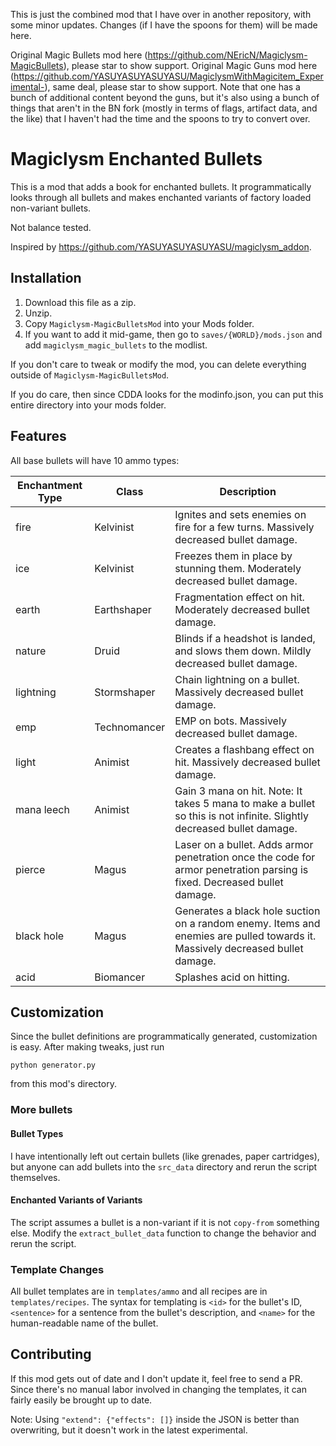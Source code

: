 This is just the combined mod that I have over in another repository, with some minor updates. Changes (if I have the spoons for them) will be made here. 

Original Magic Bullets mod here (https://github.com/NEricN/Magiclysm-MagicBullets), please star to show support. Original Magic Guns mod here (https://github.com/YASUYASUYASUYASU/MagiclysmWithMagicitem_Experimental-), same deal, please star to show support. Note that one has a bunch of additional content beyond the guns, but it's also using a bunch of things that aren't in the BN fork (mostly in terms of flags, artifact data, and the like) that I haven't had the time and the spoons to try to convert over.

# Magiclysm Enchanted Bullets

This is a mod that adds a book for enchanted bullets. It programmatically looks through all bullets and makes enchanted variants of factory loaded non-variant bullets.

Not balance tested.

Inspired by https://github.com/YASUYASUYASUYASU/magiclysm_addon.


## Installation

1. Download this file as a zip.
2. Unzip.
3. Copy `Magiclysm-MagicBulletsMod` into your Mods folder.
4. If you want to add it mid-game, then go to `saves/{WORLD}/mods.json` and add `magiclysm_magic_bullets` to the modlist.

If you don't care to tweak or modify the mod, you can delete everything outside of `Magiclysm-MagicBulletsMod`.

If you do care, then since CDDA looks for the modinfo.json, you can put this entire directory into your mods folder.

## Features

All base bullets will have 10 ammo types:

Enchantment Type | Class |Description
--- | --- | ---
fire | Kelvinist | Ignites and sets enemies on fire for a few turns. Massively decreased bullet damage.
ice | Kelvinist | Freezes them in place by stunning them. Moderately decreased bullet damage.
earth | Earthshaper | Fragmentation effect on hit. Moderately decreased bullet damage.
nature | Druid | Blinds if a headshot is landed, and slows them down. Mildly decreased bullet damage.
lightning | Stormshaper | Chain lightning on a bullet. Massively decreased bullet damage.
emp | Technomancer | EMP on bots. Massively decreased bullet damage.
light | Animist | Creates a flashbang effect on hit. Massively decreased bullet damage.
mana leech | Animist | Gain 3 mana on hit. Note: It takes 5 mana to make a bullet so this is not infinite. Slightly decreased bullet damage.
pierce | Magus | Laser on a bullet. Adds armor penetration once the code for armor penetration parsing is fixed. Decreased bullet damage.
black hole | Magus | Generates a black hole suction on a random enemy. Items and enemies are pulled towards it. Massively decreased bullet damage.
acid | Biomancer | Splashes acid on hitting.

## Customization

Since the bullet definitions are programmatically generated, customization is easy. After making tweaks, just run

```
python generator.py
```

from this mod's directory.

### More bullets

#### Bullet Types

I have intentionally left out certain bullets (like grenades, paper cartridges), but anyone can add bullets into the `src_data` directory and rerun the script themselves.

#### Enchanted Variants of Variants

The script assumes a bullet is a non-variant if it is not `copy-from` something else. Modify the `extract_bullet_data` function to change the behavior and rerun the script.

### Template Changes

All bullet templates are in `templates/ammo` and all recipes are in `templates/recipes`. The syntax for templating is `<id>` for the bullet's ID, `<sentence>` for a sentence from the bullet's description, and `<name>` for the human-readable name of the bullet.

## Contributing

If this mod gets out of date and I don't update it, feel free to send a PR. Since there's no manual labor involved in changing the templates, it can fairly easily be brought up to date.

Note: Using `"extend": {"effects": []}` inside the JSON is better than overwriting, but it doesn't work in the latest experimental.
